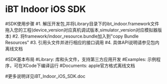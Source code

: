 # iBT Indoor iOS SDK

#SDK使用步骤
#1. 解压开发包,并将Library目录下的ibt_indoor.framework文件拖入您的工程(device_version对应真机调试版本,simulator_version对应模拟器版本)
#2. 将framework/indoor_resource.bundle加入到"copy Bundle Resources"
#3. 引用头文件并进行相应的接口调用
#4. 具体API说明请参见包内离线文档


#SDK基本布局
#Library: 库和头文件，支持第三方应用开发
#Examples: 示例程序，可在XCode下编译运行
#Documents: apple官方格式离线文档

#更多说明详见iBT_Indoor_iOS_SDK.doc
